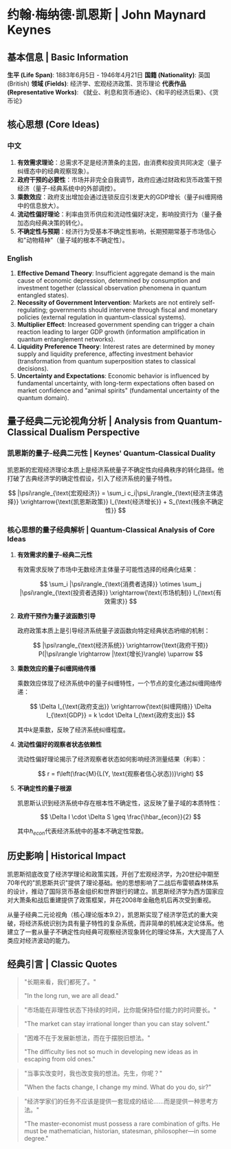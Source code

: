 # 约翰·梅纳德·凯恩斯 | John Maynard Keynes

## 基本信息 | Basic Information

**生平 (Life Span)**: 1883年6月5日 - 1946年4月21日
**国籍 (Nationality)**: 英国 (British)
**领域 (Fields)**: 经济学、宏观经济政策、货币理论
**代表作品 (Representative Works)**: 《就业、利息和货币通论》、《和平的经济后果》、《货币论》

## 核心思想 (Core Ideas)

### 中文
1. **有效需求理论**：总需求不足是经济萧条的主因，由消费和投资共同决定（量子纠缠态中的经典观察现象）。
2. **政府干预的必要性**：市场并非完全自我调节，政府应通过财政和货币政策干预经济（量子-经典系统中的外部调控）。
3. **乘数效应**：政府支出增加会通过连锁反应引发更大的GDP增长（量子纠缠网络中的信息放大）。
4. **流动性偏好理论**：利率由货币供应和流动性偏好决定，影响投资行为（量子叠加态向经典决策的转化）。
5. **不确定性与预期**：经济行为受基本不确定性影响，长期预期常基于市场信心和"动物精神"（量子域的根本不确定性）。

### English
1. **Effective Demand Theory**: Insufficient aggregate demand is the main cause of economic depression, determined by consumption and investment together (classical observation phenomena in quantum entangled states).
2. **Necessity of Government Intervention**: Markets are not entirely self-regulating; governments should intervene through fiscal and monetary policies (external regulation in quantum-classical systems).
3. **Multiplier Effect**: Increased government spending can trigger a chain reaction leading to larger GDP growth (information amplification in quantum entanglement networks).
4. **Liquidity Preference Theory**: Interest rates are determined by money supply and liquidity preference, affecting investment behavior (transformation from quantum superposition states to classical decisions).
5. **Uncertainty and Expectations**: Economic behavior is influenced by fundamental uncertainty, with long-term expectations often based on market confidence and "animal spirits" (fundamental uncertainty of the quantum domain).

## 量子经典二元论视角分析 | Analysis from Quantum-Classical Dualism Perspective

### 凯恩斯的量子-经典二元性 | Keynes' Quantum-Classical Duality

凯恩斯的宏观经济理论本质上是经济系统量子不确定性向经典秩序的转化路径。他打破了古典经济学的确定性假设，引入了经济系统的量子特性。

$$
|\psi\rangle_{\text{宏观经济}} = \sum_i c_i|\psi_i\rangle_{\text{经济主体选择}} \xrightarrow{\text{凯恩斯政策}} I_{\text{经济增长}} + S_{\text{残余不确定性}}
$$

### 核心思想的量子经典解析 | Quantum-Classical Analysis of Core Ideas

1. **有效需求的量子-经典二元性**

   有效需求反映了市场中无数经济主体量子可能性选择的经典化结果：

   $$
   \sum_i |\psi\rangle_{\text{消费者选择}} \otimes \sum_j |\psi\rangle_{\text{投资者选择}} \xrightarrow{\text{市场机制}} I_{\text{有效需求}}
   $$

2. **政府干预作为量子波函数引导**

   政府政策本质上是引导经济系统量子波函数向特定经典状态坍缩的机制：

   $$
   |\psi\rangle_{\text{经济系统}} \xrightarrow{\text{政府干预}} P(|\psi\rangle \rightarrow |\text{增长}\rangle) \uparrow
   $$

3. **乘数效应的量子纠缠网络传播**

   乘数效应体现了经济系统中的量子纠缠特性，一个节点的变化通过纠缠网络传递：

   $$
   \Delta I_{\text{政府支出}} \xrightarrow{\text{纠缠网络}} \Delta I_{\text{GDP}} = k \cdot \Delta I_{\text{政府支出}}
   $$

   其中$`k`$是乘数，反映了经济系统纠缠程度。

4. **流动性偏好的观察者状态依赖性**

   流动性偏好理论揭示了经济观察者状态如何影响经济测量结果（利率）：

   $$
   r = f\left(\frac{M}{L(Y, \text{观察者信心状态})}\right)
   $$

5. **不确定性的量子根源**

   凯恩斯认识到经济系统中存在根本性不确定性，这反映了量子域的本质特性：

   $$
   \Delta I \cdot \Delta S \geq \frac{\hbar_{econ}}{2}
   $$

   其中$`\hbar_{econ}`$代表经济系统中的基本不确定性常数。

## 历史影响 | Historical Impact

凯恩斯彻底改变了经济学理论和政策实践，开创了宏观经济学，为20世纪中期至70年代的"凯恩斯共识"提供了理论基础。他的思想影响了二战后布雷顿森林体系的设计，推动了国际货币基金组织和世界银行的建立。凯恩斯经济学为西方国家应对大萧条和战后重建提供了政策框架，并在2008年金融危机后再次受到重视。

从量子经典二元论视角（核心理论版本9.2），凯恩斯实现了经济学范式的重大突破，将经济系统识别为具有量子特性的复杂系统，而非简单的机械决定论体系。他建立了一套从量子不确定性向经典可观察经济现象转化的理论体系，大大提高了人类应对经济波动的能力。

## 经典引言 | Classic Quotes

> "长期来看，我们都死了。"
>
> "In the long run, we are all dead."

> "市场能在非理性状态下持续的时间，比你能保持偿付能力的时间要长。"
>
> "The market can stay irrational longer than you can stay solvent."

> "困难不在于发展新想法，而在于摆脱旧想法。"
>
> "The difficulty lies not so much in developing new ideas as in escaping from old ones."

> "当事实改变时，我也改变我的想法。先生，你呢？"
>
> "When the facts change, I change my mind. What do you do, sir?"

> "经济学家们的任务不应该是提供一套现成的结论……而是提供一种思考方法。"
>
> "The master-economist must possess a rare combination of gifts. He must be mathematician, historian, statesman, philosopher—in some degree."